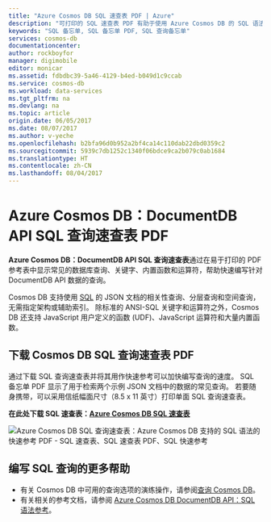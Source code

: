 ```yaml
---
title: "Azure Cosmos DB SQL 速查表 PDF | Azure"
description: "可打印的 SQL 速查表 PDF 有助于使用 Azure Cosmos DB 的 SQL 语法在其数据库（SQL 快速参考）中查询 JSON 文档"
keywords: "SQL 备忘单, SQL 备忘单 PDF, SQL 查询备忘单"
services: cosmos-db
documentationcenter: 
author: rockboyfor
manager: digimobile
editor: monicar
ms.assetid: fdbdbc39-5a46-4129-b4ed-b049d1c9ccab
ms.service: cosmos-db
ms.workload: data-services
ms.tgt_pltfrm: na
ms.devlang: na
ms.topic: article
origin.date: 06/05/2017
ms.date: 08/07/2017
ms.author: v-yeche
ms.openlocfilehash: b2bfa96d0b952a2bf4ca14c110dab22dbd0359c2
ms.sourcegitcommit: 5939c7db1252c1340f06bdce9ca2b079c0ab1684
ms.translationtype: HT
ms.contentlocale: zh-CN
ms.lasthandoff: 08/04/2017
---
```

# <a name="azure-cosmos-db-documentdb-api-sql-query-cheat-sheet-pdf"></a>Azure Cosmos DB：DocumentDB API SQL 查询速查表 PDF
**Azure Cosmos DB：DocumentDB API SQL 查询速查表**通过在易于打印的 PDF 参考表中显示常见的数据库查询、关键字、内置函数和运算符，帮助快速编写针对 DocumentDB API 数据的查询。 

Cosmos DB 支持使用 [SQL](documentdb-sql-query.md) 的 JSON 文档的相关性查询、分层查询和空间查询，无需指定架构或辅助索引。 除标准的 ANSI-SQL 关键字和运算符之外，Cosmos DB 还支持 JavaScript 用户定义的函数 (UDF)、JavaScript 运算符和大量内置函数。

## <a name="download-the-cosmos-db-sql-query-cheat-sheet-pdf"></a>下载 Cosmos DB SQL 查询速查表 PDF
通过下载 SQL 查询速查表并将其用作快速参考可以加快编写查询的速度。 SQL 备忘单 PDF 显示了用于检索两个示例 JSON 文档中的数据的常见查询。 若要随身携带，可以采用信纸幅面尺寸（8.5 x 11 英寸）打印单面 SQL 查询速查表。

**在此处下载 SQL 速查表：[Azure Cosmos DB SQL 速查表](http://go.microsoft.com/fwlink/?LinkId=623215)**

![Azure Cosmos DB SQL 查询速查表：Azure Cosmos DB 支持的 SQL 语法的快速参考 PDF - SQL 速查表、SQL 速查表 PDF、SQL 快速参考][cheat-sheet]

[cheat-sheet]: ./media/documentdb-sql-query-cheat-sheet/microsoft-documentdb-sql-query-cheat-sheet-v4.png

## <a name="more-help-with-writing-sql-queries"></a>编写 SQL 查询的更多帮助
* 有关 Cosmos DB 中可用的查询选项的演练操作，请参阅[查询 Cosmos DB](documentdb-sql-query.md)。
* 有关相关的参考文档，请参阅 [Azure Cosmos DB DocumentDB API：SQL 语法参考](documentdb-sql-query-reference.md)。

<!-- Not Available ## Release notes -->

<!--Update_Description: update link-->